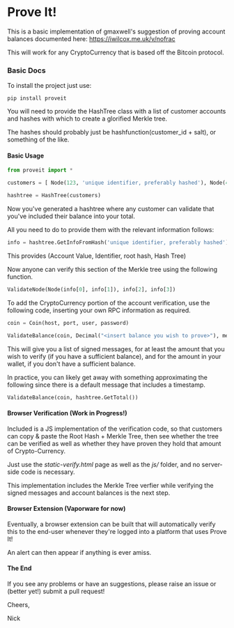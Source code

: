 Prove It!
=========

This is a basic implementation of gmaxwell's suggestion of proving account balances documented here: https://iwilcox.me.uk/v/nofrac

This will work for any CryptoCurrency that is based off the Bitcoin protocol.

### Basic Docs

To install the project just use:
```
pip install proveit
```

You will need to provide the HashTree class with a list of customer accounts and hashes with which to create a glorified Merkle tree.

The hashes should probably just be hashfunction(customer_id + salt), or something of the like.

#### Basic Usage
```python
from proveit import *

customers = [ Node(123, 'unique identifier, preferably hashed'), Node(456, 'unique identifier2, preferably hashed as well')]

hashtree = HashTree(customers)
```

Now you've generated a hashtree where any customer can validate that you've included their balance into your total.

All you need to do to provide them with the relevant information follows:

```python
info = hashtree.GetInfoFromHash('unique identifier, preferably hashed')
```

This provides (Account Value, Identifier, root hash, Hash Tree)

Now anyone can verify this section of the Merkle tree using the following function.

```python
ValidateNode(Node(info[0], info[1]), info[2], info[3])
```

To add the CryptoCurrency portion of the account verification, use the following code, inserting your own RPC information as required.

```python
coin = Coin(host, port, user, password)

ValidateBalance(coin, Decimal("<insert balance you wish to prove>"), message="Validation message that gives your customers confidence")
```

This will give you a list of signed messages, for at least the amount that you wish to verify (if you have a sufficient balance), and for the amount in your wallet, if you don't have a sufficient balance.

In practice, you can likely get away with something approximating the following since there is a default message that includes a timestamp.

```python
ValidateBalance(coin, hashtree.GetTotal())
```

#### Browser Verification (Work in Progress!)
Included is a JS implementation of the verification code, so that customers can copy & paste the Root Hash + Merkle Tree, then see whether the tree can be verified as well as whether they have proven they hold that amount of Crypto-Currency.

Just use the *static-verify.html* page as well as the *js/* folder, and no server-side code is necessary.

This implementation includes the Merkle Tree verfier while verifying the signed messages and account balances is the next step.

#### Browser Extension (Vaporware for now)
Eventually, a browser extension can be built that will automatically verify this to the end-user whenever they're logged into a platform that uses Prove It!

An alert can then appear if anything is ever amiss.

#### The End
If you see any problems or have an suggestions, please raise an issue or (better yet!) submit a pull request!

Cheers,

Nick
